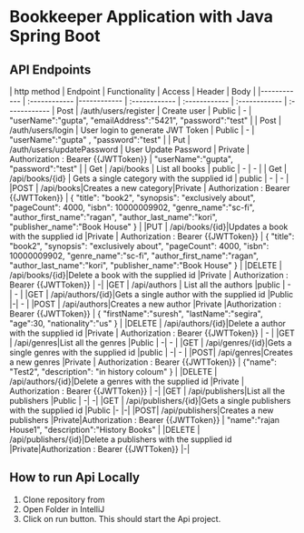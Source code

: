 # Bookkeeper Application with Java Spring Boot

## API Endpoints
| http method |  Endpoint | Functionality  | Access  |  Header |   Body    |
|------------ | :------------ |------------ | :------------ | :------------ | :------------ | :------------
| Post  | /auth/users/register  |  Create user | Public  | - |  "userName":"gupta", "emailAddress":"5421", "password":"test" |
| Post  | /auth/users/login |  User login to generate JWT Token | Public  | - |  "userName":"gupta" , "password":"test" |
| Put  | /auth/users/updatePassword  |  User Update Password | Private  | Authorization : Bearer {{JWTToken}} |  "userName":"gupta", "password":"test" |
| Get  | /api/books  |  List all books | public  | - | - |
| Get |  /api/books/{id}  |  Gets a single category with the supplied id | public  | - | - |
|POST | /api/books|Creates a new category|Private | Authorization : Bearer {{JWTToken}} | { "title": "book2", "synopsis": "exclusively about",  "pageCount": 4000,  "isbn": 10000009902,  "genre_name":"sc-fi",  "author_first_name":"ragan", "author_last_name":"kori",  "publisher_name":"Book House" } |
|PUT | /api/books/{id}|Updates a book with the supplied id |Private | Authorization : Bearer {{JWTToken}} | { "title": "book2", "synopsis": "exclusively about",  "pageCount": 4000,  "isbn": 10000009902,  "genre_name":"sc-fi",  "author_first_name":"ragan", "author_last_name":"kori",  "publisher_name":"Book House" } |
|DELETE | /api/books/{id}|Delete a book with the supplied id |Private | Authorization : Bearer {{JWTToken}} | -|
|GET | /api/authors | List all the authors |public |  - | - |
|GET | /api/authors/{id}|Gets a single author with the supplied id |Public |-| - |
|POST | /api/authors|Creates a new author |Private |Authorization : Bearer {{JWTToken}} | { "firstName":"suresh",  "lastName":"segira",  "age":30, "nationality":"us" } |
|DELETE | /api/authors/{id}|Delete a author with the supplied id |Private | Authorization : Bearer {{JWTToken}}  | - |
|GET | /api/genres|List all the genres |Public | -| - |
|GET | /api/genres/{id}|Gets a single genres with the supplied id |public | -| - |
|POST| /api/genres|Creates a new genres |Private | Authorization : Bearer {{JWTToken}} | {"name": "Test2",  "description": "in history coloum" } |
|DELETE | /api/authors/{id}|Delete a genres with the supplied id |Private | Authorization : Bearer {{JWTToken}} | -|
|GET | /api/publishers|List all the publishers |Public | -| -|
|GET | /api/publishers/{id}|Gets a single publishers with the supplied id |Public |- |-|
|POST| /api/publishers|Creates a new publishers |Private|Authorization : Bearer {{JWTToken}} | "name":"rajan House1",  "description":"History Books" |
|DELETE | /api/publishers/{id}|Delete a publishers with the supplied id |Private|Authorization : Bearer {{JWTToken}} |-|

## How to run Api Locally
1. Clone repository from
1. Open Folder in IntelliJ
1. Click on run button.
   This should start the Api project.
   





